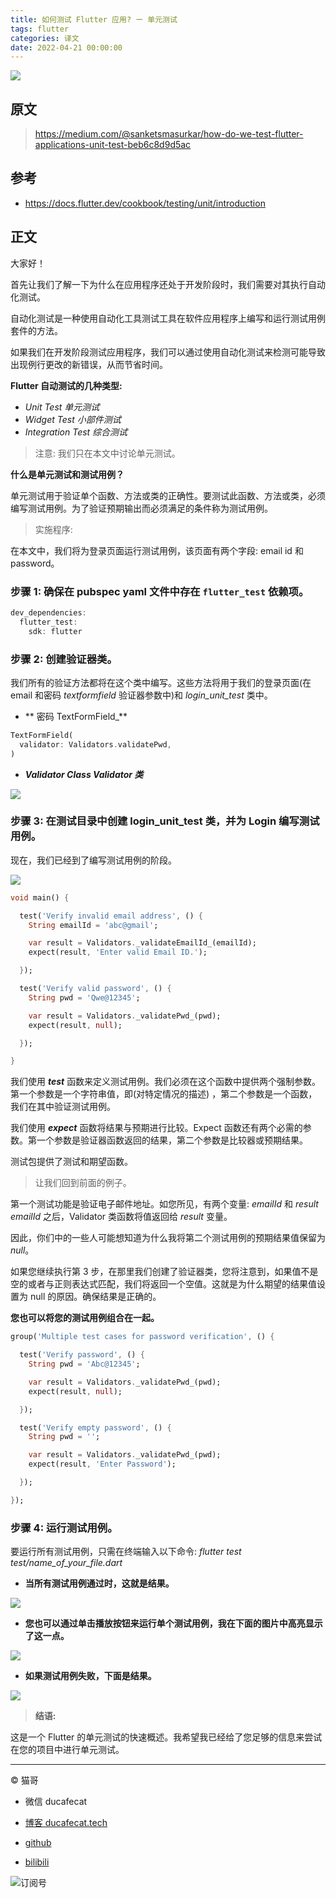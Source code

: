 ```yaml
---
title: 如何测试 Flutter 应用? ー 单元测试
tags: flutter
categories: 译文
date: 2022-04-21 00:00:00
---
```


![](https://ducafecat.oss-cn-beijing.aliyuncs.com/podcast/20220421063539.png)

## 原文

> https://medium.com/@sanketsmasurkar/how-do-we-test-flutter-applications-unit-test-beb6c8d9d5ac

## 参考

- https://docs.flutter.dev/cookbook/testing/unit/introduction

## 正文

大家好！

首先让我们了解一下为什么在应用程序还处于开发阶段时，我们需要对其执行自动化测试。

自动化测试是一种使用自动化工具测试工具在软件应用程序上编写和运行测试用例套件的方法。

如果我们在开发阶段测试应用程序，我们可以通过使用自动化测试来检测可能导致出现例行更改的新错误，从而节省时间。

**Flutter 自动测试的几种类型:**

- _Unit Test 单元测试_
- _Widget Test 小部件测试_
- _Integration Test 综合测试_

> 注意: 我们只在本文中讨论单元测试。

**什么是单元测试和测试用例？**

单元测试用于验证单个函数、方法或类的正确性。要测试此函数、方法或类，必须编写测试用例。为了验证预期输出而必须满足的条件称为测试用例。

> 实施程序:

在本文中，我们将为登录页面运行测试用例，该页面有两个字段: email id 和 password。

### 步骤 1: 确保在 pubspec yaml 文件中存在 `flutter_test` 依赖项。

```dart
dev_dependencies:
  flutter_test:
    sdk: flutter
```

### 步骤 2: 创建验证器类。

我们所有的验证方法都将在这个类中编写。这些方法将用于我们的登录页面(在 email 和密码 _textformfield_ 验证器参数中)和 _login_unit_test_ 类中。

- ** 密码 TextFormField\_**

```dart
TextFormField(
  validator: Validators.validatePwd,
)
```

- **_Validator Class Validator 类_**

![](https://ducafecat.oss-cn-beijing.aliyuncs.com/podcast/a522687227ae954b402cf9cf78f5f750feeabb9dd5622209e932a4da9fe95605.png)

### 步骤 3: 在测试目录中创建 login_unit_test 类，并为 Login 编写测试用例。

现在，我们已经到了编写测试用例的阶段。

![](https://ducafecat.oss-cn-beijing.aliyuncs.com/podcast/bf09b4d8537d24ba4f910adce55f9eefa9a86d04a6d5f9bffe3da8805800f814.png)

```dart
void main() {

  test('Verify invalid email address', () {
    String emailId = 'abc@gmail';

    var result = Validators._validateEmailId_(emailId);
    expect(result, 'Enter valid Email ID.');

  });

  test('Verify valid password', () {
    String pwd = 'Qwe@12345';

    var result = Validators._validatePwd_(pwd);
    expect(result, null);

  });

}
```

我们使用 **_test_** 函数来定义测试用例。我们必须在这个函数中提供两个强制参数。第一个参数是一个字符串值，即(对特定情况的描述) ，第二个参数是一个函数，我们在其中验证测试用例。

我们使用 **_expect_** 函数将结果与预期进行比较。Expect 函数还有两个必需的参数。第一个参数是验证器函数返回的结果，第二个参数是比较器或预期结果。

测试包提供了测试和期望函数。

> 让我们回到前面的例子。

第一个测试功能是验证电子邮件地址。如您所见，有两个变量: _emailId_ 和 _result_ _emailId_ 之后，Validator 类函数将值返回给 _result_ 变量。

因此，你们中的一些人可能想知道为什么我将第二个测试用例的预期结果值保留为 _null_。

如果您继续执行第 3 步，在那里我们创建了验证器类，您将注意到，如果值不是空的或者与正则表达式匹配，我们将返回一个空值。这就是为什么期望的结果值设置为 null 的原因。确保结果是正确的。

**您也可以将您的测试用例组合在一起。**

```dart
group('Multiple test cases for password verification', () {

  test('Verify password', () {
    String pwd = 'Abc@12345';

    var result = Validators._validatePwd_(pwd);
    expect(result, null);

  });

  test('Verify empty password', () {
    String pwd = '';

    var result = Validators._validatePwd_(pwd);
    expect(result, 'Enter Password');

  });

});
```

### 步骤 4: 运行测试用例。

要运行所有测试用例，只需在终端输入以下命令: _flutter test test/name_of_your_file.dart_

- **当所有测试用例通过时，这就是结果。**

![](https://ducafecat.oss-cn-beijing.aliyuncs.com/podcast/a641fc1c9b0244a165a3d5fb732590c4dd5f08ce0caf1ee345f782b1488b4058.png)

- **您也可以通过单击播放按钮来运行单个测试用例，我在下面的图片中高亮显示了这一点。**

![](https://ducafecat.oss-cn-beijing.aliyuncs.com/podcast/7c22d01ddeef82a2984b326b3676bfc54256f50e0785d23f30c5f5935218944f.png)

- **如果测试用例失败，下面是结果。**

![](https://ducafecat.oss-cn-beijing.aliyuncs.com/podcast/aa681e4f52dae755738b83a4c13dc3b5016d56ea2b23359678c22b6fd7c73273.png)

> **结语:**

这是一个 Flutter 的单元测试的快速概述。我希望我已经给了您足够的信息来尝试在您的项目中进行单元测试。

---

© 猫哥

- 微信 ducafecat

- [博客 ducafecat.tech](https://ducafecat.tech/)

- [github](https://github.com/ducafecat)

- [bilibili](https://space.bilibili.com/404904528)

![订阅号](https://ducafecat.tech/img/banner-gzh.png)
